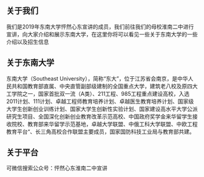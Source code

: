 ## 关于我们

我们是2019年东南大学怦然心东宣讲的成员，我们前往我们的母校淮南二中进行宣讲，向大家介绍和展示东南大学，在这里你将可以看见一些关于东南大学的一些介绍以及招生信息

## 关于东南大学

东南大学（Southeast University），简称“东大”，位于江苏省会南京，是中华人民共和国教育部直属、中央直管副部级建制的全国重点大学，建筑老八校及原四大工学院之一，国家首批双一流（A类）、211工程、985工程重点建设高校，入选2011计划、111计划、卓越工程师教育培养计划、卓越医生教育培养计划、国家级大学生创新创业训练计划、国家大学生创新性实验计划、国家建设高水平大学公派研究生项目、全国深化创新创业教育改革示范高校、中国政府奖学金来华留学生接收院校、教育部来华留学示范基地，卓越大学联盟、中俄工科大学联盟、中欧工程教育平台“、长三角高校合作联盟主要成员，国家国防科技工业局与教育部共建。

## 关于平台

可微信搜索公众号：怦然心东淮南二中宣讲